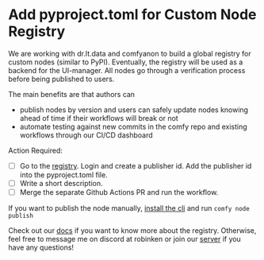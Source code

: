 # Add pyproject.toml for Custom Node Registry

We are working with dr.lt.data and comfyanon to build a global registry for custom nodes (similar to PyPI). Eventually, the registry will be used as a backend for the UI-manager. All nodes go through a verification process before being published to users.

The main benefits are that authors can
- publish nodes by version and users can safely update nodes knowing ahead of time if their workflows will break or not
- automate testing against new commits in the comfy repo and existing workflows through our CI/CD dashboard

Action Required:

- [ ] Go to the [registry](https://registry.comfy.org). Login and create a publisher id. Add the publisher id into the pyproject.toml file.
- [ ] Write a short description.
- [ ] Merge the separate Github Actions PR and run the workflow.

If you want to publish the node manually, [install the cli](https://docs.comfy.org/comfy-cli/getting-started#install-cli) and run `comfy node publish`

Check out our [docs](https://docs.comfy.org/registry/overview#introduction) if you want to know more about the registry. Otherwise, feel free to message me on discord at robinken or join our [server](https://discord.com/invite/comfyorg) if you have any questions!